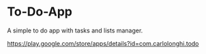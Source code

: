 # To-Do-App
A simple to do app with tasks and lists manager.

https://play.google.com/store/apps/details?id=com.carlolonghi.todo
